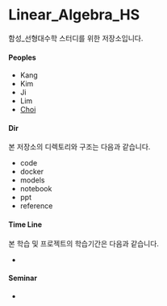 # Linear_Algebra_HS
함성_선형대수학 스터디를 위한 저장소입니다.

#### Peoples
+ Kang
+ Kim
+ Ji
+ Lim
+ [Choi](https://github.com/kwangjunechoi7)

#### Dir
본 저장소의 디렉토리와 구조는 다음과 같습니다.
- code
- docker
- models
- notebook
- ppt
- reference

#### Time Line
본 학습 및 프로젝트의 학습기간은 다음과 같습니다.

-

#### Seminar
-

####

